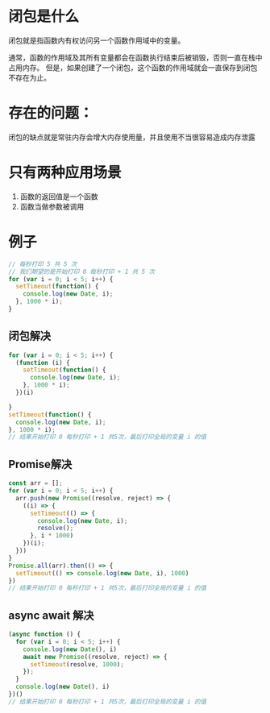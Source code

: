# 闭包是什么

闭包就是指函数内有权访问另一个函数作用域中的变量。

通常，函数的作用域及其所有变量都会在函数执行结束后被销毁，否则一直在栈中占用内存。
但是，如果创建了一个闭包，这个函数的作用域就会一直保存到闭包不存在为止。


# 存在的问题：

闭包的缺点就是常驻内存会增大内存使用量，并且使用不当很容易造成内存泄露


# 只有两种应用场景

1. 函数的返回值是一个函数
2. 函数当做参数被调用



# 例子
```js
// 每秒打印 5 共 5 次
// 我们期望的是开始打印 0 每秒打印 + 1 共 5 次
for (var i = 0; i < 5; i++) {
  setTimeout(function() {
    console.log(new Date, i);
  }, 1000 * i);
}
```

## 闭包解决
```js
for (var i = 0; i < 5; i++) {
  (function (i) {
    setTimeout(function() {
      console.log(new Date, i);
    }, 1000 * i);
  })(i)

}
setTimeout(function() {
  console.log(new Date, i);
}, 1000 * i);
// 结果开始打印 0 每秒打印 + 1 共5次，最后打印全局的变量 i 的值
```

## Promise解决
```js
const arr = [];
for (var i = 0; i < 5; i++) {
  arr.push(new Promise((resolve, reject) => {
    ((i) => {
      setTimeout(() => {
        console.log(new Date, i);
        resolve();
      }, i * 1000)
    })(i);
  }))
}
Promise.all(arr).then(() => {
  setTimeout(() => console.log(new Date, i), 1000)
})
// 结果开始打印 0 每秒打印 + 1 共5次，最后打印全局的变量 i 的值
```

## async await 解决
```js
(async function () {
  for (var i = 0; i < 5; i++) {
    console.log(new Date(), i)
    await new Promise((resolve, reject) => {
      setTimeout(resolve, 1000);
    });
  }
  console.log(new Date(), i)
})()
// 结果开始打印 0 每秒打印 + 1 共5次，最后打印全局的变量 i 的值
```
